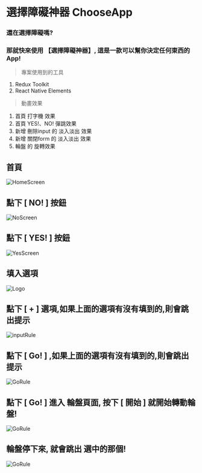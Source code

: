# 選擇障礙神器 ChooseApp
### 還在選擇障礙嗎? 
### 那就快來使用 【選擇障礙神器】, 這是一款可以幫你決定任何東西的App!


>專案使用到的工具
1. Redux Toolkit 
2. React Native Elements

> 動畫效果
1. 首頁 打字機 效果
2. 首頁 YES!、NO! 彈跳效果
3. 新增 刪除input 的 淡入淡出 效果
4. 新增 關閉form 的 淡入淡出 效果
5. 輪盤 的 旋轉效果


## 首頁
![HomeScreen](assets/HomeScreen.jpg)

## 點下 [ NO! ] 按鈕 
![NoScreen](assets/NoScreen.jpg)

## 點下 [ YES! ] 按鈕 
![YesScreen](assets/YesScreen.jpg)

## 填入選項
![Logo](assets/Input.jpg)


## 點下 [ + ] 選項,如果上面的選項有沒有填到的,則會跳出提示
![inputRule](assets/InputRule.jpg)

## 點下 [ Go! ] ,如果上面的選項有沒有填到的,則會跳出提示
![GoRule](assets/GoRule.jpg)

## 點下 [ Go! ] 進入 輪盤頁面, 按下 [ 開始 ] 就開始轉動輪盤!
![GoRule](assets/RouletteScreen.jpg)



## 輪盤停下來, 就會跳出 選中的那個!
![GoRule](assets/Dialog.jpg)



